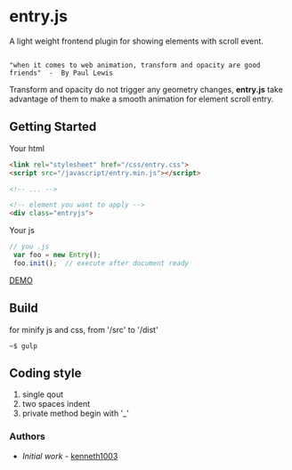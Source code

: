 # entry.js
A light weight frontend plugin for showing elements with scroll event. 
```

"when it comes to web animation, transform and opacity are good friends"  -  By Paul Lewis 

```
Transform and opacity do not trigger any geometry changes, **entry.js** take advantage of them to make a smooth animation for element scroll entry.

## Getting Started
Your html
```html
<link rel="stylesheet" href="/css/entry.css">
<script src="/javascript/entry.min.js"></script>

<!-- ... -->

<!-- element you want to apply -->
<div class="entryjs">
```
Your js
```js
// you .js
 var foo = new Entry();
 foo.init();  // execute after document ready
```

[DEMO](https://github.com/kenneth1003)

## Build
for minify js and css, from '/src' to '/dist'
```
~$ gulp
```

## Coding style

1. single qout
2. two spaces indent
3. private method begin with '_'

### Authors

- *Initial work* - [kenneth1003](https://github.com/kenneth1003)


